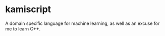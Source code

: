 # kamiscript
A domain specific language for machine learning, as well as an excuse for me to learn C++.
